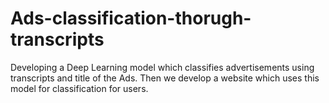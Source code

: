 # Ads-classification-thorugh-transcripts
Developing a Deep Learning model which classifies advertisements using transcripts and title of the Ads. Then we develop a website which uses this model for classification for users.
